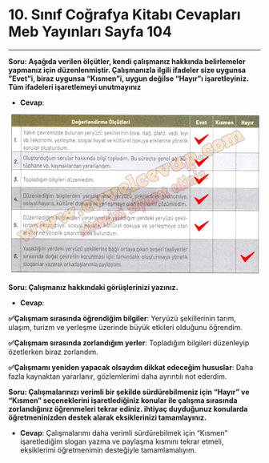 # 10. Sınıf Coğrafya Kitabı Cevapları Meb Yayınları Sayfa 104

---

**Soru: Aşağıda verilen ölçütler, kendi çalışmanız hakkında belirlemeler yapmanız için düzenlenmiştir. Çalışmanızla ilgili ifadeler size uygunsa ”Evet”i, biraz uygunsa “Kısmen”i, uygun değilse “Hayır”ı işaretleyiniz. Tüm ifadeleri işaretlemeyi unutmayınız**

-   **Cevap**:

![Image 1](./image_1.webp)

**Soru: Çalışmanız hakkındaki görüşlerinizi yazınız.**

-   **Cevap**:

**✅Çalışmam sırasında öğrendiğim bilgiler**: Yeryüzü şekillerinin tarım, ulaşım, turizm ve yerleşme üzerinde büyük etkileri olduğunu öğrendim.

**✅Çalışmam sırasında zorlandığım yerler**: Topladığım bilgileri düzenleyip özetlerken biraz zorlandım.

**✅Çalışmamı yeniden yapacak olsaydım dikkat edeceğim hususlar**: Daha fazla kaynaktan yararlanır, gözlemlerimi daha ayrıntılı not ederdim.

**Soru: Çalışmalarınızı verimli bir şekilde sürdürebilmeniz için “Hayır” ve “Kısmen” seçeneklerini işaretlediğiniz konular ile çalışma sırasında zorlandığınız öğrenmeleri tekrar ediniz. ihtiyaç duyduğunuz konularda öğretmeninizden destek alarak eksiklerinizi tamamlayınız.**

-   **Cevap**: Çalışmalarımı daha verimli sürdürebilmek için “Kısmen” işaretlediğim slogan yazma ve paylaşma kısmını tekrar etmeli, eksiklerimi öğretmenimin desteğiyle tamamlamalıyım.